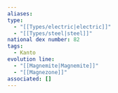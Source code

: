 ```yaml
---
aliases: 
type:
  - "[[Types/electric|electric]]"
  - "[[Types/steel|steel]]"
national dex number: 82
tags:
  - Kanto
evolution line:
  - "[[Magnemite|Magnemite]]"
  - "[[Magnezone]]"
associated: []
---
```

